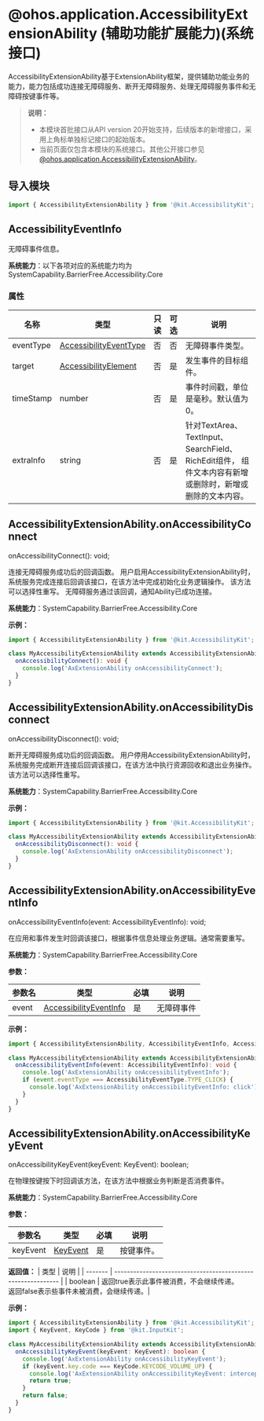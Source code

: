 # @ohos.application.AccessibilityExtensionAbility (辅助功能扩展能力)(系统接口)

AccessibilityExtensionAbility基于ExtensionAbility框架，提供辅助功能业务的能力，能力包括成功连接无障碍服务、断开无障碍服务、处理无障碍服务事件和无障碍按键事件等。

> **说明：**
>
> - 本模块首批接口从API version 20开始支持，后续版本的新增接口，采用上角标单独标记接口的起始版本。
> - 当前页面仅包含本模块的系统接口。其他公开接口参见[@ohos.application.AccessibilityExtensionAbility](js-apis-application-accessibilityExtensionAbility.md)。

## 导入模块

```ts
import { AccessibilityExtensionAbility } from '@kit.AccessibilityKit';
```
## AccessibilityEventInfo

无障碍事件信息。

**系统能力**：以下各项对应的系统能力均为 SystemCapability.BarrierFree.Accessibility.Core

### 属性

| 名称                            | 类型                                       | 只读   | 可选   | 说明                                       |
| ----------------------------- | ---------------------------------------- | ---- | ---- | ---------------------------------------- |
| eventType                     | [AccessibilityEventType](./js-apis-accessibility-sys.md#accessibilityeventtype) | 否    | 否    | 无障碍事件类型。                                 |
| target                        | [AccessibilityElement](js-apis-inner-application-accessibilityExtensionContext-sys.md#accessibilityelement12) | 否    | 是    | 发生事件的目标组件。                               |
| timeStamp                     | number                                   | 否    | 是    | 事件时间戳，单位是毫秒。默认值为0。                       |
| extraInfo                     | string                                   | 否    | 是    | 针对TextArea、TextInput、SearchField、RichEdit组件， 组件文本内容有新增或删除时，新增或删除的文本内容。 |


## AccessibilityExtensionAbility.onAccessibilityConnect

onAccessibilityConnect(): void;

连接无障碍服务成功后的回调函数。
用户启用AccessibilityExtensionAbility时，系统服务完成连接后回调该接口，在该方法中完成初始化业务逻辑操作。 该方法可以选择性重写。 无障碍服务通过该回调，通知Ability已成功连接。

**系统能力**：SystemCapability.BarrierFree.Accessibility.Core

**示例：**

```ts
import { AccessibilityExtensionAbility } from '@kit.AccessibilityKit';

class MyAccessibilityExtensionAbility extends AccessibilityExtensionAbility {
  onAccessibilityConnect(): void {
    console.log('AxExtensionAbility onAccessibilityConnect');
  }
}
```

## AccessibilityExtensionAbility.onAccessibilityDisconnect

onAccessibilityDisconnect(): void;

断开无障碍服务成功后的回调函数。
用户停用AccessibilityExtensionAbility时，系统服务完成断开连接后回调该接口，在该方法中执行资源回收和退出业务操作。该方法可以选择性重写。

**系统能力**：SystemCapability.BarrierFree.Accessibility.Core

**示例：**

```ts
import { AccessibilityExtensionAbility } from '@kit.AccessibilityKit';

class MyAccessibilityExtensionAbility extends AccessibilityExtensionAbility {
  onAccessibilityDisconnect(): void {
    console.log('AxExtensionAbility onAccessibilityDisconnect');
  }
}
```

## AccessibilityExtensionAbility.onAccessibilityEventInfo

onAccessibilityEventInfo(event: AccessibilityEventInfo): void;

在应用和事件发生时回调该接口，根据事件信息处理业务逻辑。通常需要重写。

**系统能力**：SystemCapability.BarrierFree.Accessibility.Core

**参数：**

| 参数名   | 类型                                       | 必填   | 说明    |
| ----- | ---------------------------------------- | ---- | ----- |
| event | [AccessibilityEventInfo](#accessibilityeventinfo) | 是    | 无障碍事件 |

**示例：**

```ts
import { AccessibilityExtensionAbility, AccessibilityEventInfo, AccessibilityEventType } from '@kit.AccessibilityKit';

class MyAccessibilityExtensionAbility extends AccessibilityExtensionAbility {
  onAccessibilityEventInfo(event: AccessibilityEventInfo): void {
    console.log('AxExtensionAbility onAccessibilityEventInfo');
    if (event.eventType === AccessibilityEventType.TYPE_CLICK) {
      console.log('AxExtensionAbility onAccessibilityEventInfo: click');
    }
  }
}
```

## AccessibilityExtensionAbility.onAccessibilityKeyEvent

onAccessibilityKeyEvent(keyEvent: KeyEvent): boolean;

在物理按键按下时回调该方法，在该方法中根据业务判断是否消费事件。

**系统能力**：SystemCapability.BarrierFree.Accessibility.Core

**参数：**

| 参数名      | 类型                                       | 必填   | 说明   |
| -------- | ---------------------------------------- | ---- | ---- |
| keyEvent | [KeyEvent](../apis-input-kit/js-apis-keyevent.md#keyevent) | 是    | 按键事件。 |

**返回值：**
| 类型    | 说明                                                         |
| ------- | ------------------------------------------------------------ |
| boolean | 返回true表示此事件被消费，不会继续传递。<br>返回false表示些事件未被消费，会继续传递。|


**示例：**

```ts
import { AccessibilityExtensionAbility } from '@kit.AccessibilityKit';
import { KeyEvent, KeyCode } from '@kit.InputKit';

class MyAccessibilityExtensionAbility extends AccessibilityExtensionAbility {
  onAccessibilityKeyEvent(keyEvent: KeyEvent): boolean {
    console.log('AxExtensionAbility onAccessibilityKeyEvent');
    if (keyEvent.key.code === KeyCode.KEYCODE_VOLUME_UP) {
      console.log('AxExtensionAbility onAccessibilityKeyEvent: intercept 16');
      return true;
    }
    return false;
  }
}
```